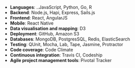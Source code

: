 + **Languages**: ..JavaScript, Python, Go, R
+ **Backend**: Node.js, Hapi, Express, Sails.js
+ **Frontend**: React, AngularJS
+ **Mobile**: React Native
+ **Data visualisation and mapping**: D3
+ **Deployment**: GitHub, Amazon S3
+ **Databases**: MongoDB, PostgresSQL, Redis, ElasticSearch
+ **Testing**: QUnit, Mocha, Lab, Tape, Jasmine, Protractor
+ **Code coverage**: Code Climate
+ **Continuous integration**: Travis CI, Codeship
+ **Agile project management tools**: Pivotal Tracker
